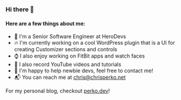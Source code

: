 ### Hi there 👋

#### Here are a few things about me:

- 🏢 I'm a Senior Software Engineer at HeroDevs
- 🔥 I'm currently working on a cool WordPress plugin that is a UI for creating Customizer sections and controls
- ⌚ I also enjoy working on FitBit apps and watch faces
- 🎥 I also record YouTube videos and tutorials
- 💬 I'm happy to help newbie devs, feel free to contact me!
- 📬 You can reach me at chris@chrisperko.net

For my personal blog, checkout [perko.dev](https://perko.dev)!
